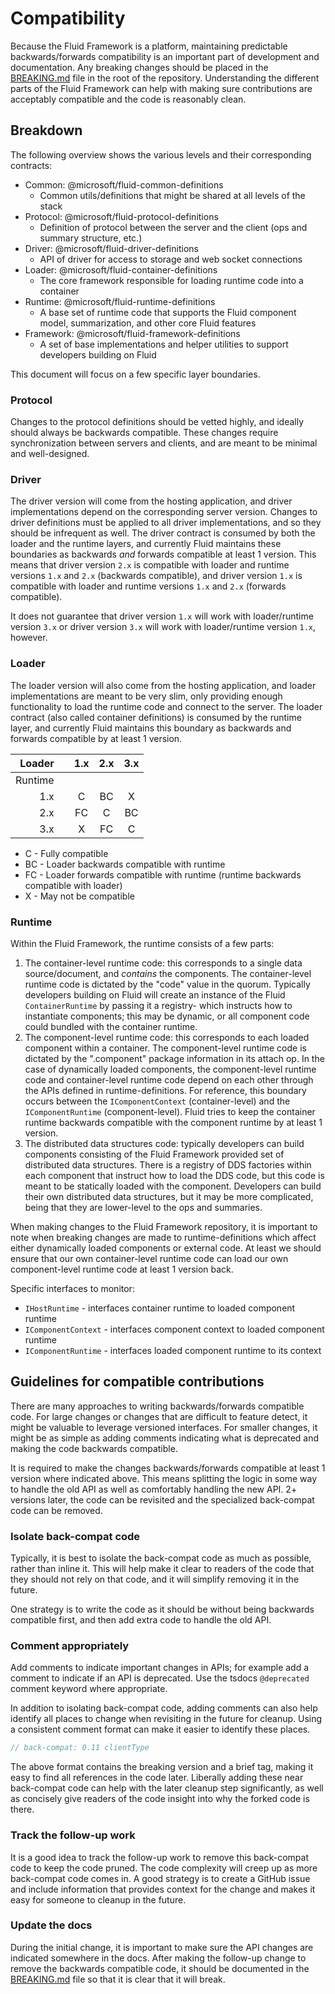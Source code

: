 # Compatibility
Because the Fluid Framework is a platform, maintaining predictable backwards/forwards compatibility is an important part of development and documentation.  Any breaking changes should be placed in the [BREAKING.md](./breaking-changes.md) file in the root of the repository.  Understanding the different parts of the Fluid Framework can help with making sure contributions are acceptably compatible and the code is reasonably clean.

## Breakdown
The following overview shows the various levels and their corresponding contracts:
- Common: @microsoft/fluid-common-definitions
  - Common utils/definitions that might be shared at all levels of the stack
- Protocol: @microsoft/fluid-protocol-definitions
  - Definition of protocol between the server and the client (ops and summary structure, etc.)
- Driver: @microsoft/fluid-driver-definitions
  - API of driver for access to storage and web socket connections
- Loader: @microsoft/fluid-container-definitions
  - The core framework responsible for loading runtime code into a container
- Runtime: @microsoft/fluid-runtime-definitions
  - A base set of runtime code that supports the Fluid component model, summarization, and other core Fluid features
- Framework: @microsoft/fluid-framework-definitions
  - A set of base implementations and helper utilities to support developers building on Fluid

This document will focus on a few specific layer boundaries.

### Protocol
Changes to the protocol definitions should be vetted highly, and ideally should always be backwards compatible.  These changes require synchronization between servers and clients, and are meant to be minimal and well-designed.

### Driver
The driver version will come from the hosting application, and driver implementations depend on the corresponding server version.  Changes to driver definitions must be applied to all driver implementations, and so they should be infrequent as well.  The driver contract is consumed by both the loader and the runtime layers, and currently Fluid maintains these boundaries as backwards _and_ forwards compatible at least 1 version.  This means that driver version `2.x` is compatible with loader and runtime versions `1.x` and `2.x` (backwards compatible), and driver version `1.x` is compatible with loader and runtime versions `1.x` and `2.x` (forwards compatible).

It does not guarantee that driver version `1.x` will work with loader/runtime version `3.x` or driver version `3.x` will work with loader/runtime version `1.x`, however.

### Loader
The loader version will also come from the hosting application, and loader implementations are meant to be very slim, only providing enough functionality to load the runtime code and connect to the server.  The loader contract (also called container definitions) is consumed by the runtime layer, and currently Fluid maintains this boundary as backwards and forwards compatible by at least 1 version.

 Loader | | 1.x | 2.x | 3.x
-------:|-|:---:|:---:|:---:
Runtime | |     |     |
1.x     | | C   | BC  | X
2.x     | | FC  | C   | BC
3.x     | | X   | FC  | C

- C - Fully compatible
- BC - Loader backwards compatible with runtime
- FC - Loader forwards compatible with runtime (runtime backwards compatible with loader)
- X - May not be compatible

### Runtime
Within the Fluid Framework, the runtime consists of a few parts:
1. The container-level runtime code: this corresponds to a single data source/document, and _contains_ the components.  The container-level runtime code is dictated by the "code" value in the quorum.  Typically developers building on Fluid will create an instance of the Fluid `ContainerRuntime` by passing it a registry- which instructs how to instantiate components; this may be dynamic, or all component code could bundled with the container runtime.
2. The component-level runtime code: this corresponds to each loaded component within a container.  The component-level runtime code is dictated by the ".component" package information in its attach op.  In the case of dynamically loaded components, the component-level runtime code and container-level runtime code depend on each other through the APIs defined in runtime-definitions.  For reference, this boundary occurs between the `IComponentContext` (container-level) and the `IComponentRuntime` (component-level).  Fluid tries to keep the container runtime backwards compatible with the component runtime by at least 1 version.
3. The distributed data structures code: typically developers can build components consisting of the Fluid Framework provided set of distributed data structures.  There is a registry of DDS factories within each component that instruct how to load the DDS code, but this code is meant to be statically loaded with the component.  Developers can build their own distributed data structures, but it may be more complicated, being that they are lower-level to the ops and summaries.

When making changes to the Fluid Framework repository, it is important to note when breaking changes are made to runtime-definitions which affect either dynamically loaded components or external code.  At least we should ensure that our own container-level runtime code can load our own component-level runtime code at least 1 version back.

Specific interfaces to monitor:
- `IHostRuntime` - interfaces container runtime to loaded component runtime
- `IComponentContext` - interfaces component context to loaded component runtime
- `IComponentRuntime` - interfaces loaded component runtime to its context

## Guidelines for compatible contributions
There are many approaches to writing backwards/forwards compatible code.  For large changes or changes that are difficult to feature detect, it might be valuable to leverage versioned interfaces.  For smaller changes, it might be as simple as adding comments indicating what is deprecated and making the code backwards compatible.

It is required to make the changes backwards/forwards compatible at least 1 version where indicated above.  This means splitting the logic in some way to handle the old API as well as comfortably handling the new API.  2+ versions later, the code can be revisited and the specialized back-compat code can be removed.

### Isolate back-compat code
Typically, it is best to isolate the back-compat code as much as possible, rather than inline it.  This will help make it clear to readers of the code that they should not rely on that code, and it will simplify removing it in the future.

One strategy is to write the code as it should be without being backwards compatible first, and then add extra code to handle the old API.

### Comment appropriately
Add comments to indicate important changes in APIs; for example add a comment to indicate if an API is deprecated.  Use the tsdocs `@deprecated` comment keyword where appropriate.

In addition to isolating back-compat code, adding comments can also help identify all places to change when revisiting in the future for cleanup.  Using a consistent comment format can make it easier to identify these places.
```typescript
// back-compat: 0.11 clientType
```
The above format contains the breaking version and a brief tag, making it easy to find all references in the code later.  Liberally adding these near back-compat code can help with the later cleanup step significantly, as well as concisely give readers of the code insight into why the forked code is there.

### Track the follow-up work
It is a good idea to track the follow-up work to remove this back-compat code to keep the code pruned.  The code complexity will creep up as more back-compat code comes in.  A good strategy is to create a GitHub issue and include information that provides context for the change and makes it easy for someone to cleanup in the future.

### Update the docs
During the initial change, it is important to make sure the API changes are indicated somewhere in the docs.
After making the follow-up change to remove the backwards compatible code, it should be documented in the [BREAKING.md](./breaking-changes.md) file so that it is clear that it will break.
